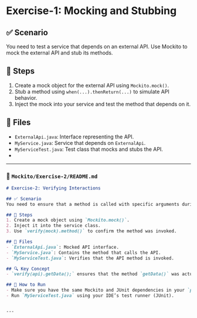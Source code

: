# Exercise-1: Mocking and Stubbing

## ✅ Scenario
You need to test a service that depends on an external API. Use Mockito to mock the external API and stub its methods.

## 🧩 Steps
1. Create a mock object for the external API using `Mockito.mock()`.
2. Stub a method using `when(...).thenReturn(...)` to simulate API behavior.
3. Inject the mock into your service and test the method that depends on it.

## 📄 Files
- `ExternalApi.java`: Interface representing the API.
- `MyService.java`: Service that depends on `ExternalApi`.
- `MyServiceTest.java`: Test class that mocks and stubs the API.
- 
---

### 📁 `Mockito/Exercise-2/README.md`
```markdown
# Exercise-2: Verifying Interactions

## ✅ Scenario
You need to ensure that a method is called with specific arguments during the test.

## 🧩 Steps
1. Create a mock object using `Mockito.mock()`.
2. Inject it into the service class.
3. Use `verify(mock).method()` to confirm the method was invoked.

## 📄 Files
- `ExternalApi.java`: Mocked API interface.
- `MyService.java`: Contains the method that calls the API.
- `MyServiceTest.java`: Verifies that the API method is invoked.

## 🔍 Key Concept
- `verify(api).getData();` ensures that the method `getData()` was actually called during test execution.

## 🧪 How to Run
- Make sure you have the same Mockito and JUnit dependencies in your `pom.xml` as in Exercise-1.
- Run `MyServiceTest.java` using your IDE’s test runner (JUnit).


---
